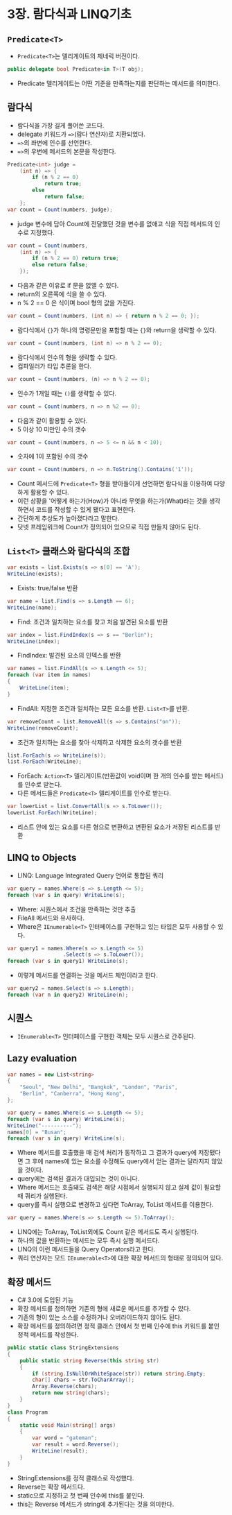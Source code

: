 # 3장. 람다식과 LINQ기초

## `Predicate<T>`

* `Predicate<T>`는 델리게이트의 제네릭 버전이다.

```cs
public delegate bool Predicate<in T>(T obj);
```

* Predicate 델리게이트는 어떤 기준을 만족하는지를 판단하는 메서드를 의미한다.

## 람다식

* 람다식을 가장 길게 풀어쓴 코드다.
* delegate 키워드가 `=>`(람다 연산자)로 치환되었다.
* `=>`의 좌변에 인수를 선언한다.
* `=>`의 우변에 메서드의 본문을 작성한다.

```cs
Predicate<int> judge =
    (int n) => {
        if (n % 2 == 0)
            return true;
        else
            return false;
    };
var count = Count(numbers, judge);
```

* judge 변수에 담아 Count에 전달했던 것을 변수를 없애고 식을 직접 메서드의 인수로 지정했다.

```cs
var count = Count(numbers,
    (int n) => {
        if (n % 2 == 0) return true;
        else return false;
    });
```

* 다음과 같은 이유로 if 문을 없앨 수 있다.
* return의 오른쪽에 식을 쓸 수 있다.
* n % 2 == 0 은 식이며 bool 형의 값을 가진다.

```cs
var count = Count(numbers, (int n) => { return n % 2 == 0; });
```

* 람다식에서 `{}`가 하나의 명령문만을 포함할 때는 `{}`와 return을 생략할 수 있다.

```cs
var count = Count(numbers, (int n) => n % 2 == 0);
```

* 람다식에서 인수의 형을 생략할 수 있다.
* 컴파일러가 타입 추론을 한다.

```cs
var count = Count(numbers, (n) => n % 2 == 0);
```

* 인수가 1개일 때는 `()`를 생략할 수 있다.

```cs
var count = Count(numbers, n => n %2 == 0);
```

* 다음과 같이 활용할 수 있다.
* 5 이상 10 미만인 수의 갯수

```cs
var count = Count(numbers, n => 5 <= n && n < 10);
```

* 숫자에 1이 포함된 수의 갯수

```cs
var count = Count(numbers, n => n.ToString().Contains('1'));
```

* Count 메서드에 `Predicate<T>` 형을 받아들이게 선언하면 람다식을 이용하여 다양하게 활용할 수 있다.
* 이런 상황을 '어떻게 하는가(How)가 아니라 무엇을 하는가(What)라는 것을 생각하면서 코드를 작성할 수 있게 됐다고 표현한다.
* 간단하게 추상도가 높아졌다라고 말한다.
* 닷넷 프레임워크에 Count가 정의되어 있으므로 직접 만들지 않아도 된다.

## `List<T>` 클래스와 람다식의 조합

```cs
var exists = list.Exists(s => s[0] == 'A');
WriteLine(exists);
```

* Exists: true/false 반환

```cs
var name = list.Find(s => s.Length == 6);
WriteLine(name);
```

* Find: 조건과 일치하는 요소를 찾고 처음 발견된 요소를 반환

```cs
var index = list.FindIndex(s => s == "Berlin");
WriteLine(index);
```

* FindIndex: 발견된 요소의 인덱스를 반환

```cs
var names = list.FindAll(s => s.Length <= 5);
foreach (var item in names)
{
    WriteLine(item);
}
```

* FindAll: 지정한 조건과 일치하는 모든 요소를 반환. `List<T>`를 반환.

```cs
var removeCount = list.RemoveAll(s => s.Contains("on"));
WriteLine(removeCount);
```

* 조건과 일치하는 요소를 찾아 삭제하고 삭제한 요소의 갯수를 반환

```cs
list.ForEach(s => WriteLine(s));
list.ForEach(WriteLine);
```

* ForEach: `Action<T>` 델리게이트(반환값이 void이며 한 개의 인수를 받는 메서드)를 인수로 받는다.
* 다른 메서드들은 `Predicate<T>` 델리게이트를 인수로 받는다.

```cs
var lowerList = list.ConvertAll(s => s.ToLower());
lowerList.ForEach(WriteLine);
```

* 리스트 안에 있는 요소를 다른 형으로 변환하고 변환된 요소가 저장된 리스트를 반환

## LINQ to Objects

* LINQ: Language Integrated Query 언어로 통합된 쿼리

```cs
var query = names.Where(s => s.Length <= 5);
foreach (var s in query) WriteLine(s);
```

* Where: 시퀀스에서 조건을 만족하는 것만 추출
* FileAll 메서드와 유사하다.
* Where은 `IEnumerable<T>` 인터페이스를 구현하고 있는 타입은 모두 사용할 수 있다.

```cs
var query1 = names.Where(s => s.Length <= 5)
                  .Select(s => s.ToLower());
foreach (var s in query1) WriteLine(s);
```

* 이렇게 메서드를 연결하는 것을 메서드 체인이라고 한다.

```cs
var query2 = names.Select(s => s.Length);
foreach (var n in query2) WriteLine(n);
```

## 시퀀스

* `IEnumerable<T>` 인터페이스를 구현한 객체는 모두 시퀀스로 간주된다.

## Lazy evaluation

```cs
var names = new List<string>
{
    "Seoul", "New Delhi", "Bangkok", "London", "Paris",
    "Berlin", "Canberra", "Hong Kong",
};

var query = names.Where(s => s.Length <= 5);
foreach (var s in query) WriteLine(s);
WriteLine("----------");
names[0] = "Busan";
foreach (var s in query) WriteLine(s);
```

* Where 메서드를 호출했을 때 검색 처리가 동작하고 그 결과가 query에 저장됐다면 그 후에 names에 있는 요소를 수정해도 query에서 얻는 결과는 달라지지 않았을 것이다.
* query에는 검색된 결과가 대입되는 것이 아니다.
* Where 메서드는 호출돼도 검색은 해당 시점에서 실행되지 않고 실제 값이 필요할 때 쿼리가 실행된다.
* query를 즉시 실행으로 변경하고 싶다면 ToArray, ToList 메서드를 이용한다.

```cs
var query = names.Where(s => s.Length <= 5).ToArray();
```

* LINQ에는 ToArray, ToList외에도 Count 같은 메서드도 즉시 실행된다.
* 하나의 값을 반환하는 메서드는 모두 즉시 실행 메서드다.
* LINQ의 이런 메서드들을 Query Operators라고 한다.
* 쿼리 연산자는 모드 `IEnumerable<T>`에 대한 확장 메서드의 형태로 정의되어 있다.

## 확장 메서드

* C# 3.0에 도입된 기능
* 확장 메서드를 정의하면 기존의 형에 새로운 메서드를 추가할 수 있다.
* 기존의 형이 있는 소스를 수정하거나 오버라이드하지 않아도 된다.
* 확장 메서드를 정의하려면 정적 클래스 안에서 첫 번째 인수에 this 키워드를 붙인 정적 메서드를 작성한다.

```cs
public static class StringExtensions
{
    public static string Reverse(this string str)
    {
        if (string.IsNullOrWhiteSpace(str)) return string.Empty;
        char[] chars = str.ToCharArray();
        Array.Reverse(chars);
        return new string(chars);
    }
}
class Program
{
    static void Main(string[] args)
    {
        var word = "gateman";
        var result = word.Reverse();
        WriteLine(result);
    }
}
```

* StringExtensions를 정적 클래스로 작성했다.
* Reverse는 확장 메서드다.
* static으로 지정하고 첫 번째 인수에 this를 붙인다.
* this는 Reverse 메서드가 string에 추가된다는 것을 의미한다.
